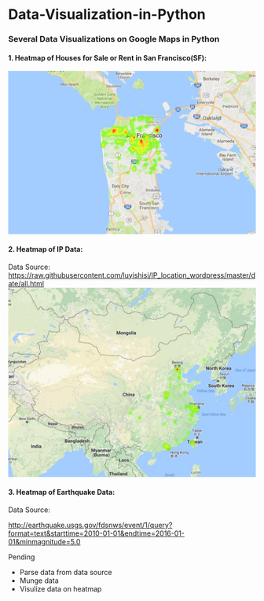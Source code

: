 # Data-Visualization-in-Python
### Several Data Visualizations on Google Maps in Python


#### 1. Heatmap of Houses for Sale or Rent in San Francisco(SF):
![alt tag](https://github.com/HinChou/Data-Visualization-in-Python/blob/master/Heatmap.jpg)

#### 2. Heatmap of IP Data:
Data Source: https://raw.githubusercontent.com/luyishisi/IP_location_wordpress/master/date/all.html
![alt tag](https://github.com/HinChou/Data-Visualization-in-Python/blob/master/ip_map.jpeg)

#### 3. Heatmap of Earthquake Data:
Data Source:

http://earthquake.usgs.gov/fdsnws/event/1/query?format=text&starttime=2010-01-01&endtime=2016-01-01&minmagnitude=5.0

Pending
* Parse data from data source
* Munge data
* Visulize data on heatmap
